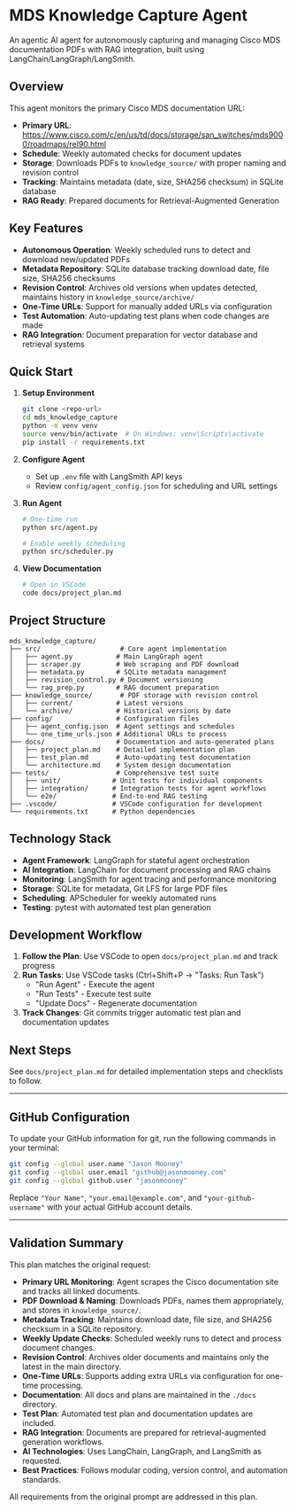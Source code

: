 # MDS Knowledge Capture Agent

An agentic AI agent for autonomously capturing and managing Cisco MDS documentation PDFs with RAG integration, built using LangChain/LangGraph/LangSmith.

## Overview

This agent monitors the primary Cisco MDS documentation URL:
- **Primary URL**: https://www.cisco.com/c/en/us/td/docs/storage/san_switches/mds9000/roadmaps/rel90.html
- **Schedule**: Weekly automated checks for document updates
- **Storage**: Downloads PDFs to `knowledge_source/` with proper naming and revision control
- **Tracking**: Maintains metadata (date, size, SHA256 checksum) in SQLite database
- **RAG Ready**: Prepared documents for Retrieval-Augmented Generation

## Key Features

- **Autonomous Operation**: Weekly scheduled runs to detect and download new/updated PDFs
- **Metadata Repository**: SQLite database tracking download date, file size, SHA256 checksums
- **Revision Control**: Archives old versions when updates detected, maintains history in `knowledge_source/archive/`
- **One-Time URLs**: Support for manually added URLs via configuration
- **Test Automation**: Auto-updating test plans when code changes are made
- **RAG Integration**: Document preparation for vector database and retrieval systems

## Quick Start

1. **Setup Environment**
   ```bash
   git clone <repo-url>
   cd mds_knowledge_capture
   python -m venv venv
   source venv/bin/activate  # On Windows: venv\Scripts\activate
   pip install -r requirements.txt
   ```

2. **Configure Agent**
   - Set up `.env` file with LangSmith API keys
   - Review `config/agent_config.json` for scheduling and URL settings

3. **Run Agent**
   ```bash
   # One-time run
   python src/agent.py

   # Enable weekly scheduling
   python src/scheduler.py
   ```

4. **View Documentation**
   ```bash
   # Open in VSCode
   code docs/project_plan.md
   ```

## Project Structure

```
mds_knowledge_capture/
├── src/                    # Core agent implementation
│   ├── agent.py           # Main LangGraph agent
│   ├── scraper.py         # Web scraping and PDF download
│   ├── metadata.py        # SQLite metadata management
│   ├── revision_control.py # Document versioning
│   └── rag_prep.py        # RAG document preparation
├── knowledge_source/       # PDF storage with revision control
│   ├── current/           # Latest versions
│   └── archive/           # Historical versions by date
├── config/                # Configuration files
│   ├── agent_config.json  # Agent settings and schedules
│   └── one_time_urls.json # Additional URLs to process
├── docs/                  # Documentation and auto-generated plans
│   ├── project_plan.md    # Detailed implementation plan
│   ├── test_plan.md       # Auto-updating test documentation
│   └── architecture.md    # System design documentation
├── tests/                 # Comprehensive test suite
│   ├── unit/             # Unit tests for individual components
│   ├── integration/      # Integration tests for agent workflows
│   └── e2e/              # End-to-end RAG testing
├── .vscode/              # VSCode configuration for development
└── requirements.txt      # Python dependencies
```

## Technology Stack

- **Agent Framework**: LangGraph for stateful agent orchestration
- **AI Integration**: LangChain for document processing and RAG chains
- **Monitoring**: LangSmith for agent tracing and performance monitoring
- **Storage**: SQLite for metadata, Git LFS for large PDF files
- **Scheduling**: APScheduler for weekly automated runs
- **Testing**: pytest with automated test plan generation

## Development Workflow

1. **Follow the Plan**: Use VSCode to open `docs/project_plan.md` and track progress
2. **Run Tasks**: Use VSCode tasks (Ctrl+Shift+P → "Tasks: Run Task")
   - "Run Agent" - Execute the agent
   - "Run Tests" - Execute test suite
   - "Update Docs" - Regenerate documentation
3. **Track Changes**: Git commits trigger automatic test plan and documentation updates

## Next Steps

See `docs/project_plan.md` for detailed implementation steps and checklists to follow.

---

## GitHub Configuration

To update your GitHub information for git, run the following commands in your terminal:

```bash
git config --global user.name "Jason Mooney"
git config --global user.email "github@jasonmooney.com"
git config --global github.user "jasonmooney"
```

Replace `"Your Name"`, `"your.email@example.com"`, and `"your-github-username"` with your actual GitHub account details.

---

## Validation Summary

This plan matches the original request:

- **Primary URL Monitoring**: Agent scrapes the Cisco documentation site and tracks all linked documents.
- **PDF Download & Naming**: Downloads PDFs, names them appropriately, and stores in `knowledge_source/`.
- **Metadata Tracking**: Maintains download date, file size, and SHA256 checksum in a SQLite repository.
- **Weekly Update Checks**: Scheduled weekly runs to detect and process document changes.
- **Revision Control**: Archives older documents and maintains only the latest in the main directory.
- **One-Time URLs**: Supports adding extra URLs via configuration for one-time processing.
- **Documentation**: All docs and plans are maintained in the `./docs` directory.
- **Test Plan**: Automated test plan and documentation updates are included.
- **RAG Integration**: Documents are prepared for retrieval-augmented generation workflows.
- **AI Technologies**: Uses LangChain, LangGraph, and LangSmith as requested.
- **Best Practices**: Follows modular coding, version control, and automation standards.

All requirements from the original prompt are addressed in this plan.
